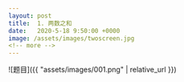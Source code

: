 ```yaml
---
layout: post
title:  1. 两数之和
date:   2020-5-18 9:50:00 +0000
image: /assets/images/twoscreen.jpg
<!-- more -->
---
```

![题目]({{ "assets/images/001.png" | relative_url }})